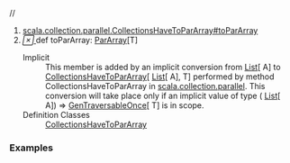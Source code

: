 //
<ol>
<li><a href="https://www.scala-lang.org/api/2.12.3/scala/collection/immutable/List.html#toParArray:scala.collection.parallel.mutable.ParArray[T]">scala.collection.parallel.CollectionsHaveToParArray#toParArray</a></li>
<li name="scala.collection.parallel.CollectionsHaveToParArray#toParArray" visbl="pub" class="indented0 " data-isabs="false" fullcomment="yes" group="Ungrouped"> <a id="toParArray:scala.collection.parallel.mutable.ParArray[T]"></a><a id="toParArray:ParArray[T]"></a> <span class="permalink"> <a href="../../../scala/collection/immutable/List.html#toParArray:scala.collection.parallel.mutable.ParArray[T]" title="Permalink"> <i class="material-icons"></i> </a> </span> <span class="modifier_kind"> <span class="modifier"></span> <span class="kind">def</span> </span> <span class="symbol"> <span class="implicit">toParArray</span><span class="result">: <a href="../parallel/mutable/ParArray.html" class="extype" name="scala.collection.parallel.mutable.ParArray">ParArray</a>[<span class="extype" name="scala.collection.parallel.CollectionsHaveToParArray.T">T</span>]</span> </span> 
 <div class="fullcomment">
  <dl class="attributes block"> 
   <dt class="implicit">
    Implicit
   </dt>
   <dd>
     This member is added by an implicit conversion from 
    <a href="" class="extype" name="scala.collection.immutable.List">List</a>[
    <span class="extype" name="scala.collection.immutable.List.A">A</span>] to 
    <a href="../parallel/package$$CollectionsHaveToParArray.html" class="extype" name="scala.collection.parallel.CollectionsHaveToParArray">CollectionsHaveToParArray</a>[
    <a href="" class="extype" name="scala.collection.immutable.List">List</a>[
    <span class="extype" name="scala.collection.immutable.List.A">A</span>], 
    <span class="extype" name="scala.collection.parallel.CollectionsHaveToParArray.T">T</span>] performed by method CollectionsHaveToParArray in 
    <a href="../parallel/index.html" class="extype" name="scala.collection.parallel">scala.collection.parallel</a>. This conversion will take place only if an implicit value of type (
    <a href="" class="extype" name="scala.collection.immutable.List">List</a>[
    <span class="extype" name="scala.collection.immutable.List.A">A</span>]) ⇒ 
    <a href="../GenTraversableOnce.html" class="extype" name="scala.collection.GenTraversableOnce">GenTraversableOnce</a>[
    <span class="extype" name="scala.collection.parallel.CollectionsHaveToParArray.T">T</span>] is in scope. 
   </dd>
   <dt>
    Definition Classes
   </dt>
   <dd>
    <a href="../parallel/package$$CollectionsHaveToParArray.html" class="extype" name="scala.collection.parallel.CollectionsHaveToParArray">CollectionsHaveToParArray</a>
   </dd>
  </dl>
 </div> </li>
        </ol>


### Examples





























